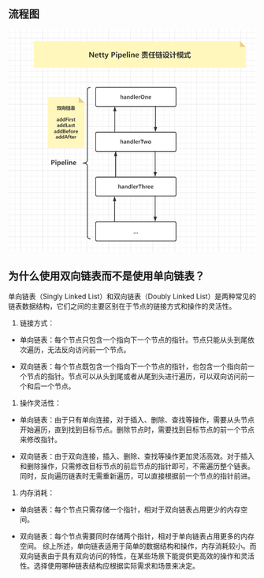 
## 流程图

![netty-pipeline.png](..%2F..%2F..%2F..%2F..%2F..%2F..%2Fimages%2Fnetty-pipeline.png)


## 为什么使用双向链表而不是使用单向链表？

单向链表（Singly Linked List）和双向链表（Doubly Linked List）是两种常见的链表数据结构，它们之间的主要区别在于节点的链接方式和操作的灵活性。

1. 链接方式：

- 单向链表：每个节点只包含一个指向下一个节点的指针。节点只能从头到尾依次遍历，无法反向访问前一个节点。

- 双向链表：每个节点既包含一个指向下一个节点的指针，也包含一个指向前一个节点的指针。节点可以从头到尾或者从尾到头进行遍历，可以双向访问前一个和后一个节点。

1. 操作灵活性：

- 单向链表：由于只有单向连接，对于插入、删除、查找等操作，需要从头节点开始遍历，直到找到目标节点。删除节点时，需要找到目标节点的前一个节点来修改指针。

- 双向链表：由于双向连接，插入、删除、查找等操作更加灵活高效。对于插入和删除操作，只需修改目标节点的前后节点的指针即可，不需遍历整个链表。同时，反向遍历链表时无需重新遍历，可以直接根据前一个节点的指针前进。

1. 内存消耗：

- 单向链表：每个节点只需存储一个指针，相对于双向链表占用更少的内存空间。

- 双向链表：每个节点需要同时存储两个指针，相对于单向链表占用更多的内存空间。 综上所述，单向链表适用于简单的数据结构和操作，内存消耗较小。而双向链表由于具有双向访问的特性，在某些场景下能提供更高效的操作和灵活性。选择使用哪种链表结构应根据实际需求和场景来决定。